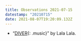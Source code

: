 ```yaml
---
title: Observations 2021-07-15
datestamp: "20210715"
date: 2021-08-07T19:20:09.132Z
---
```

- “[DIVER](https://lalabandlala.bandcamp.com/track/diver){: .music}” by Lala Lala.
